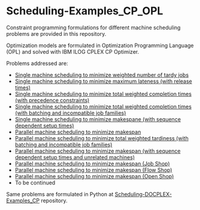 # Scheduling-Examples_CP_OPL

Constraint programming formulations for different machine scheduling problems are provided in this repository. 

Optimization models are formulated in Optimization Programming Language (OPL) and solved with IBM ILOG CPLEX CP Optimizer.

Problems addressed are: 
- [Single machine scheduling to minimize weighted number of tardy jobs](https://github.com/ErayCakici/Scheduling-OPL-Examples_CP/blob/main/SingleMch_WeightedNbrOfTardyJobs.mod) 
- [Single machine scheduling to minimize maximum lateness (with release times)](https://github.com/ErayCakici/Scheduling-OPL-Examples_CP/blob/main/SingleMch_MinMaxLateness.mod)
- [Single machine scheduling to minimize total weighted completion times (with precedence constraints)](https://github.com/ErayCakici/Scheduling-OPL-Examples_CP/blob/main/SingleMch_TWCT_precedence.mod)
- [Single machine scheduling to minimize total weighted completion times (with batching and incompatible job families)](https://github.com/ErayCakici/Scheduling-OPL-Examples_CP/blob/main/SingleMch_TWCT_batching.mod)
- [Single machine scheduling to minimize makespane (with sequence dependent setup times)](https://github.com/ErayCakici/Scheduling-OPL-Examples_CP/blob/main/SingleMch_SeqDepSetup.mod)
- [Parallel machine scheduling to minimize makespan](https://github.com/ErayCakici/Scheduling-OPL-Examples_CP/blob/main/ParallelMch_Makespan.mod) 
- [Parallel machine scheduling to minimize total weighted tardiness (with batching and incompatible job families)](https://github.com/ErayCakici/Scheduling-OPL-Examples_CP/blob/main/ParallelMch_TWT_Batching.mod) 
- [Parallel machine scheduling to minimize makespan (with sequence dependent setup times and unrelated machines)](https://github.com/ErayCakici/Scheduling-OPL-Examples_CP/blob/main/ParallelMch_UnrelatedSeqDep.mod) 
- [Parallel machine scheduling to minimize makespan (Job Shop)](https://github.com/ErayCakici/Scheduling-OPL-Examples_CP/blob/main/ParallelMch_JobShop.mod) 
- [Parallel machine scheduling to minimize makespan (Flow Shop)](https://github.com/ErayCakici/Scheduling-OPL-Examples_CP/blob/main/ParallelMch_FlowShop.mod) 
- [Parallel machine scheduling to minimize makespan (Open Shop)](https://github.com/ErayCakici/Scheduling-OPL-Examples_CP/blob/main/ParallelMch_OpenShop.mod) 
- To be continued

Same problems are formulated in Python at [Scheduling-DOCPLEX-Examples_CP](https://github.com/ErayCakici/Scheduling-DOCPLEX-Examples_CP) repository. 

